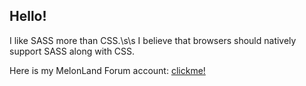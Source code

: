 ## Hello!

I like SASS more than CSS.\s\s
I believe that browsers should natively support SASS along with CSS.

Here is my MelonLand Forum account: [clickme!](https://forum.melonland.net/index.php?action=profile;u=2051)
